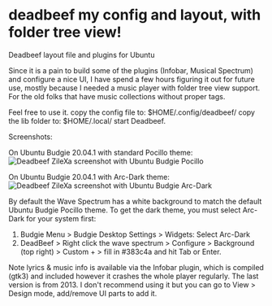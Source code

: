 # deadbeef my config and layout, with folder tree view!

Deadbeef layout file and plugins for Ubuntu

Since it is a pain to build some of the plugins (Infobar, Musical Spectrum) and configure a nice UI, I have spend a few hours figuring it out for future use, mostly because I needed a music player with folder tree view support. For the old folks that have music collections without proper tags. 

Feel free to use it. 
copy the config file to: $HOME/.config/deadbeef/
copy the lib folder to: $HOME/.local/
start Deadbeef. 

Screenshots:

On Ubuntu Budgie 20.04.1 with standard Pocillo theme:
![Deadbeef ZileXa screenshot with Ubuntu Budgie Pocillo](https://i.ibb.co/Cb0TWZb/Screenshot-from-2020-08-08-15-22-16.png)

On Ubuntu Budgie 20.04.1 with Arc-Dark theme:
![Deadbeef ZileXa screenshot with Ubuntu Budgie Arc-Dark](https://i.ibb.co/Cb1rHsy/Screenshot-from-2020-08-08-15-24-06.png)

By default the Wave Spectrum has a white background to match the default Ubuntu Budgie Pocillo theme. To get the dark theme, you must select Arc-Dark for your system first:

1. Budgie Menu > Budgie Desktop Settings > Widgets: Select Arc-Dark
2. DeadBeef > Right click the wave spectrum > Configure > Background (top right) > Custom + > fill in #383c4a and hit Tab or Enter.


Note lyrics & music info is available via the Infobar plugin, which is compiled (gtk3) and included however it crashes the whole player regularly. The last version is from 2013. I don't recommend using it but you can go to View > Design mode, add/remove UI parts to add it. 
